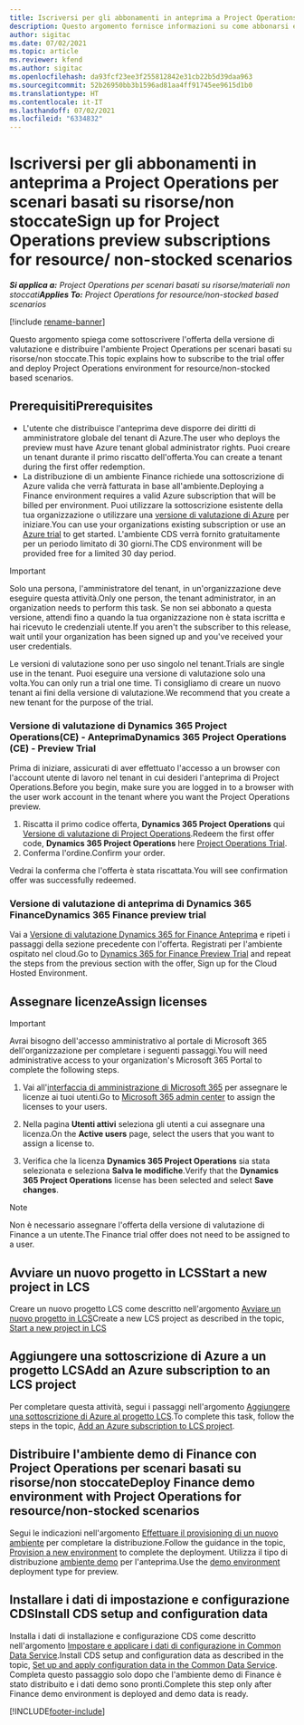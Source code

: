 ```yaml
---
title: Iscriversi per gli abbonamenti in anteprima a Project Operations per scenari basati su risorse/non stoccate
description: Questo argomento fornisce informazioni su come abbonarsi e distribuire Project Operations per scenari basati su risorse/non stoccate.
author: sigitac
ms.date: 07/02/2021
ms.topic: article
ms.reviewer: kfend
ms.author: sigitac
ms.openlocfilehash: da93fcf23ee3f255812842e31cb22b5d39daa963
ms.sourcegitcommit: 52b26950bb3b1596ad81aa4ff91745ee9615d1b0
ms.translationtype: HT
ms.contentlocale: it-IT
ms.lasthandoff: 07/02/2021
ms.locfileid: "6334832"
---
```

# <a name="sign-up-for-project-operations-preview-subscriptions-for-resource-non-stocked-scenarios"></a><span data-ttu-id="132d0-103">Iscriversi per gli abbonamenti in anteprima a Project Operations per scenari basati su risorse/non stoccate</span><span class="sxs-lookup"><span data-stu-id="132d0-103">Sign up for Project Operations preview subscriptions for resource/ non-stocked scenarios</span></span>

<span data-ttu-id="132d0-104">_**Si applica a:** Project Operations per scenari basati su risorse/materiali non stoccati_</span><span class="sxs-lookup"><span data-stu-id="132d0-104">_**Applies To:** Project Operations for resource/non-stocked based scenarios_</span></span>

[!include [rename-banner](~/includes/cc-data-platform-banner.md)]

<span data-ttu-id="132d0-105">Questo argomento spiega come sottoscrivere l'offerta della versione di valutazione e distribuire l'ambiente Project Operations per scenari basati su risorse/non stoccate.</span><span class="sxs-lookup"><span data-stu-id="132d0-105">This topic explains how to subscribe to the trial offer and deploy Project Operations environment for resource/non-stocked based scenarios.</span></span>

## <a name="prerequisites"></a><span data-ttu-id="132d0-106">Prerequisiti</span><span class="sxs-lookup"><span data-stu-id="132d0-106">Prerequisites</span></span>
- <span data-ttu-id="132d0-107">L'utente che distribuisce l'anteprima deve disporre dei diritti di amministratore globale del tenant di Azure.</span><span class="sxs-lookup"><span data-stu-id="132d0-107">The user who deploys the preview must have Azure tenant global administrator rights.</span></span> <span data-ttu-id="132d0-108">Puoi creare un tenant durante il primo riscatto dell'offerta.</span><span class="sxs-lookup"><span data-stu-id="132d0-108">You can create a tenant during the first offer redemption.</span></span> 
- <span data-ttu-id="132d0-109">La distribuzione di un ambiente Finance richiede una sottoscrizione di Azure valida che verrà fatturata in base all'ambiente.</span><span class="sxs-lookup"><span data-stu-id="132d0-109">Deploying a Finance environment requires a valid Azure subscription that will be billed per environment.</span></span> <span data-ttu-id="132d0-110">Puoi utilizzare la sottoscrizione esistente della tua organizzazione o utilizzare una [versione di valutazione di Azure](https://azure.microsoft.com/en-us/free/) per iniziare.</span><span class="sxs-lookup"><span data-stu-id="132d0-110">You can use your organizations existing subscription or use an [Azure trial](https://azure.microsoft.com/en-us/free/) to get started.</span></span> <span data-ttu-id="132d0-111">L'ambiente CDS verrà fornito gratuitamente per un periodo limitato di 30 giorni.</span><span class="sxs-lookup"><span data-stu-id="132d0-111">The CDS environment will be provided free for a limited 30 day period.</span></span>

> [!IMPORTANT]
> <span data-ttu-id="132d0-112">Solo una persona, l'amministratore del tenant, in un'organizzazione deve eseguire questa attività.</span><span class="sxs-lookup"><span data-stu-id="132d0-112">Only one person, the tenant administrator, in an organization needs to perform this task.</span></span> <span data-ttu-id="132d0-113">Se non sei abbonato a questa versione, attendi fino a quando la tua organizzazione non è stata iscritta e hai ricevuto le credenziali utente.</span><span class="sxs-lookup"><span data-stu-id="132d0-113">If you aren't the subscriber to this release, wait until your organization has been signed up and you've received your user credentials.</span></span>
> 
> <span data-ttu-id="132d0-114">Le versioni di valutazione sono per uso singolo nel tenant.</span><span class="sxs-lookup"><span data-stu-id="132d0-114">Trials are single use in the tenant.</span></span> <span data-ttu-id="132d0-115">Puoi eseguire una versione di valutazione solo una volta.</span><span class="sxs-lookup"><span data-stu-id="132d0-115">You can only run a trial one time.</span></span> <span data-ttu-id="132d0-116">Ti consigliamo di creare un nuovo tenant ai fini della versione di valutazione.</span><span class="sxs-lookup"><span data-stu-id="132d0-116">We recommend that you create a new tenant for the purpose of the trial.</span></span>


### <a name="dynamics-365-project-operations-ce---preview-trial"></a><span data-ttu-id="132d0-117">Versione di valutazione di Dynamics 365 Project Operations(CE) - Anteprima</span><span class="sxs-lookup"><span data-stu-id="132d0-117">Dynamics 365 Project Operations (CE) - Preview Trial</span></span> 

<span data-ttu-id="132d0-118">Prima di iniziare, assicurati di aver effettuato l'accesso a un browser con l'account utente di lavoro nel tenant in cui desideri l'anteprima di Project Operations.</span><span class="sxs-lookup"><span data-stu-id="132d0-118">Before you begin, make sure you are logged in to a browser with the user work account in the tenant where you want the Project Operations preview.</span></span>

1. <span data-ttu-id="132d0-119">Riscatta il primo codice offerta, **Dynamics 365 Project Operations** qui [Versione di valutazione di Project Operations](https://aka.ms/try-po).</span><span class="sxs-lookup"><span data-stu-id="132d0-119">Redeem the first offer code, **Dynamics 365 Project Operations** here [Project Operations Trial](https://aka.ms/try-po).</span></span>
2. <span data-ttu-id="132d0-120">Conferma l'ordine.</span><span class="sxs-lookup"><span data-stu-id="132d0-120">Confirm your order.</span></span>

  <span data-ttu-id="132d0-121">Vedrai la conferma che l'offerta è stata riscattata.</span><span class="sxs-lookup"><span data-stu-id="132d0-121">You will see confirmation offer was successfully redeemed.</span></span>

### <a name="dynamics-365-finance-preview-trial"></a><span data-ttu-id="132d0-122">Versione di valutazione di anteprima di Dynamics 365 Finance</span><span class="sxs-lookup"><span data-stu-id="132d0-122">Dynamics 365 Finance preview trial</span></span>

<span data-ttu-id="132d0-123">Vai a [Versione di valutazione Dynamics 365 for Finance Anteprima](https://aka.ms/trypoche) e ripeti i passaggi della sezione precedente con l'offerta. Registrati per l'ambiente ospitato nel cloud.</span><span class="sxs-lookup"><span data-stu-id="132d0-123">Go to [Dynamics 365 for Finance Preview Trial](https://aka.ms/trypoche) and repeat the steps from the previous section with the offer, Sign up for the Cloud Hosted Environment.</span></span>  

## <a name="assign-licenses"></a><span data-ttu-id="132d0-124">Assegnare licenze</span><span class="sxs-lookup"><span data-stu-id="132d0-124">Assign licenses</span></span>

> [!IMPORTANT]
> <span data-ttu-id="132d0-125">Avrai bisogno dell'accesso amministrativo al portale di Microsoft 365 dell'organizzazione per completare i seguenti passaggi.</span><span class="sxs-lookup"><span data-stu-id="132d0-125">You will need administrative access to your organization's Microsoft 365 Portal to complete the following steps.</span></span>

1. <span data-ttu-id="132d0-126">Vai all'[interfaccia di amministrazione di Microsoft 365](https://portal.office.com/) per assegnare le licenze ai tuoi utenti.</span><span class="sxs-lookup"><span data-stu-id="132d0-126">Go to [Microsoft 365 admin center](https://portal.office.com/) to assign the licenses to your users.</span></span>

2. <span data-ttu-id="132d0-127">Nella pagina **Utenti attivi** seleziona gli utenti a cui assegnare una licenza.</span><span class="sxs-lookup"><span data-stu-id="132d0-127">On the **Active users** page, select the users that you want to assign a license to.</span></span>

3. <span data-ttu-id="132d0-128">Verifica che la licenza **Dynamics 365 Project Operations** sia stata selezionata e seleziona **Salva le modifiche**.</span><span class="sxs-lookup"><span data-stu-id="132d0-128">Verify that the **Dynamics 365 Project Operations** license has been selected and select **Save changes**.</span></span>

> [!NOTE]
> <span data-ttu-id="132d0-129">Non è necessario assegnare l'offerta della versione di valutazione di Finance a un utente.</span><span class="sxs-lookup"><span data-stu-id="132d0-129">The Finance trial offer does not need to be assigned to a user.</span></span>

## <a name="start-a-new-project-in-lcs"></a><span data-ttu-id="132d0-130">Avviare un nuovo progetto in LCS</span><span class="sxs-lookup"><span data-stu-id="132d0-130">Start a new project in LCS</span></span>

<span data-ttu-id="132d0-131">Creare un nuovo progetto LCS come descritto nell'argomento [Avviare un nuovo progetto in LCS](create-lcs-project.md)</span><span class="sxs-lookup"><span data-stu-id="132d0-131">Create a new LCS project as described in the topic, [Start a new project in LCS](create-lcs-project.md)</span></span>

## <a name="add-an-azure-subscription-to-an-lcs-project"></a><span data-ttu-id="132d0-132">Aggiungere una sottoscrizione di Azure a un progetto LCS</span><span class="sxs-lookup"><span data-stu-id="132d0-132">Add an Azure subscription to an LCS project</span></span>

<span data-ttu-id="132d0-133">Per completare questa attività, segui i passaggi nell'argomento [Aggiungere una sottoscrizione di Azure al progetto LCS](resource-add-azure-subscription-lcs-project.md).</span><span class="sxs-lookup"><span data-stu-id="132d0-133">To complete this task, follow the steps in the topic, [Add an Azure subscription to LCS project](resource-add-azure-subscription-lcs-project.md).</span></span>

## <a name="deploy-finance-demo-environment-with-project-operations-for-resourcenon-stocked-scenarios"></a><span data-ttu-id="132d0-134">Distribuire l'ambiente demo di Finance con Project Operations per scenari basati su risorse/non stoccate</span><span class="sxs-lookup"><span data-stu-id="132d0-134">Deploy Finance demo environment with Project Operations for resource/non-stocked scenarios</span></span>

<span data-ttu-id="132d0-135">Segui le indicazioni nell'argomento [Effettuare il provisioning di un nuovo ambiente](resource-provision-new-environment.md) per completare la distribuzione.</span><span class="sxs-lookup"><span data-stu-id="132d0-135">Follow the guidance in the topic, [Provision a new environment](resource-provision-new-environment.md) to complete the deployment.</span></span> <span data-ttu-id="132d0-136">Utilizza il tipo di distribuzione [ambiente demo](/dynamics365/fin-ops-core/dev-itpro/deployment/deploy-demo-environment) per l'anteprima.</span><span class="sxs-lookup"><span data-stu-id="132d0-136">Use the [demo environment](/dynamics365/fin-ops-core/dev-itpro/deployment/deploy-demo-environment) deployment type for preview.</span></span> 

## <a name="install-cds-setup-and-configuration-data"></a><span data-ttu-id="132d0-137">Installare i dati di impostazione e configurazione CDS</span><span class="sxs-lookup"><span data-stu-id="132d0-137">Install CDS setup and configuration data</span></span>

<span data-ttu-id="132d0-138">Installa i dati di installazione e configurazione CDS come descritto nell'argomento [Impostare e applicare i dati di configurazione in Common Data Service](resource-apply-pro-setup-config-data.md).</span><span class="sxs-lookup"><span data-stu-id="132d0-138">Install CDS setup and configuration data as described in the topic, [Set up and apply configuration data in the Common Data Service](resource-apply-pro-setup-config-data.md).</span></span>
<span data-ttu-id="132d0-139">Completa questo passaggio solo dopo che l'ambiente demo di Finance è stato distribuito e i dati demo sono pronti.</span><span class="sxs-lookup"><span data-stu-id="132d0-139">Complete this step only after Finance demo environment is deployed and demo data is ready.</span></span>


[!INCLUDE[footer-include](../includes/footer-banner.md)]
